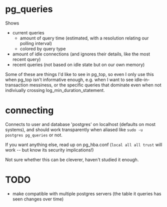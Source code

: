 # pg_queries

Shows 
- current queries
  - amount of query time (estimated, with a resolution relating our polling interval)
  - colored by query type
- amount of idle connections (and ignores their details, like the most recent query)
- recent queries (not based on idle state but on our own memory)


Some of these are things I'd like to see in pg_top, so even I only use this when pg_top isn't informative enough, 
e.g. when I want to see idle-in-transaction messiness, or the specific queries that dominate even when not indiviually crossing log_min_duration_statement.


# connecting

Connects to user and database 'postgres' on localhost (defaults on most systems), and should work transparently when aliased like `sudo -u postgres pg_queries` or not.

If you want anything else, read up on pg_hba.conf   (`local all all trust`   will work -- but know its security implications!)

Not sure whether this can be cleverer, haven't studied it enough.


# TODO
- make compatible with multiple postgres servers (the table it queries has seen changes over time)

  

